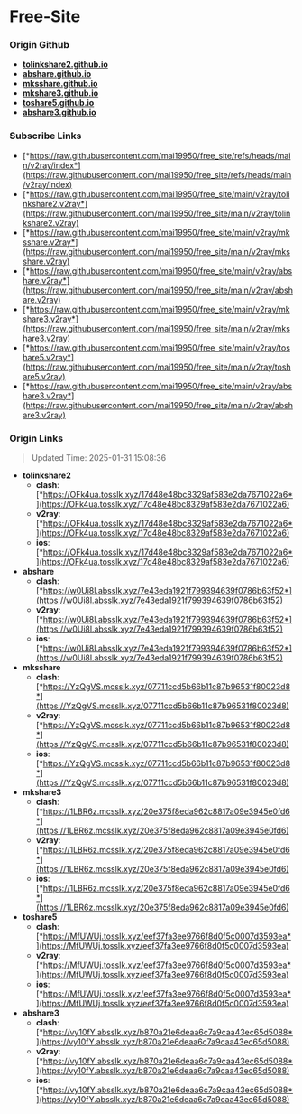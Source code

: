 # Free-Site

### Origin Github

- [**tolinkshare2.github.io**](https://github.com/tolinkshare2/tolinkshare2.github.io)
- [**abshare.github.io**](https://github.com/abshare/abshare.github.io)
- [**mksshare.github.io**](https://github.com/mksshare/mksshare.github.io)
- [**mkshare3.github.io**](https://github.com/mkshare3/mkshare3.github.io)
- [**toshare5.github.io**](https://github.com/toshare5/toshare5.github.io)
- [**abshare3.github.io**](https://github.com/abshare3/abshare3.github.io)

### Subscribe Links

- [*https://raw.githubusercontent.com/mai19950/free_site/refs/heads/main/v2ray/index*](https://raw.githubusercontent.com/mai19950/free_site/refs/heads/main/v2ray/index)
- [*https://raw.githubusercontent.com/mai19950/free_site/main/v2ray/tolinkshare2.v2ray*](https://raw.githubusercontent.com/mai19950/free_site/main/v2ray/tolinkshare2.v2ray)
- [*https://raw.githubusercontent.com/mai19950/free_site/main/v2ray/mksshare.v2ray*](https://raw.githubusercontent.com/mai19950/free_site/main/v2ray/mksshare.v2ray)
- [*https://raw.githubusercontent.com/mai19950/free_site/main/v2ray/abshare.v2ray*](https://raw.githubusercontent.com/mai19950/free_site/main/v2ray/abshare.v2ray)
- [*https://raw.githubusercontent.com/mai19950/free_site/main/v2ray/mkshare3.v2ray*](https://raw.githubusercontent.com/mai19950/free_site/main/v2ray/mkshare3.v2ray)
- [*https://raw.githubusercontent.com/mai19950/free_site/main/v2ray/toshare5.v2ray*](https://raw.githubusercontent.com/mai19950/free_site/main/v2ray/toshare5.v2ray)
- [*https://raw.githubusercontent.com/mai19950/free_site/main/v2ray/abshare3.v2ray*](https://raw.githubusercontent.com/mai19950/free_site/main/v2ray/abshare3.v2ray)

### Origin Links

> Updated Time: 2025-01-31 15:08:36

- **tolinkshare2**
  - **clash**: [*https://OFk4ua.tosslk.xyz/17d48e48bc8329af583e2da7671022a6*](https://OFk4ua.tosslk.xyz/17d48e48bc8329af583e2da7671022a6)
  - **v2ray**: [*https://OFk4ua.tosslk.xyz/17d48e48bc8329af583e2da7671022a6*](https://OFk4ua.tosslk.xyz/17d48e48bc8329af583e2da7671022a6)
  - **ios**: [*https://OFk4ua.tosslk.xyz/17d48e48bc8329af583e2da7671022a6*](https://OFk4ua.tosslk.xyz/17d48e48bc8329af583e2da7671022a6)
- **abshare**
  - **clash**: [*https://w0Ui8l.absslk.xyz/7e43eda1921f799394639f0786b63f52*](https://w0Ui8l.absslk.xyz/7e43eda1921f799394639f0786b63f52)
  - **v2ray**: [*https://w0Ui8l.absslk.xyz/7e43eda1921f799394639f0786b63f52*](https://w0Ui8l.absslk.xyz/7e43eda1921f799394639f0786b63f52)
  - **ios**: [*https://w0Ui8l.absslk.xyz/7e43eda1921f799394639f0786b63f52*](https://w0Ui8l.absslk.xyz/7e43eda1921f799394639f0786b63f52)
- **mksshare**
  - **clash**: [*https://YzQgVS.mcsslk.xyz/07711ccd5b66b11c87b96531f80023d8*](https://YzQgVS.mcsslk.xyz/07711ccd5b66b11c87b96531f80023d8)
  - **v2ray**: [*https://YzQgVS.mcsslk.xyz/07711ccd5b66b11c87b96531f80023d8*](https://YzQgVS.mcsslk.xyz/07711ccd5b66b11c87b96531f80023d8)
  - **ios**: [*https://YzQgVS.mcsslk.xyz/07711ccd5b66b11c87b96531f80023d8*](https://YzQgVS.mcsslk.xyz/07711ccd5b66b11c87b96531f80023d8)
- **mkshare3**
  - **clash**: [*https://1LBR6z.mcsslk.xyz/20e375f8eda962c8817a09e3945e0fd6*](https://1LBR6z.mcsslk.xyz/20e375f8eda962c8817a09e3945e0fd6)
  - **v2ray**: [*https://1LBR6z.mcsslk.xyz/20e375f8eda962c8817a09e3945e0fd6*](https://1LBR6z.mcsslk.xyz/20e375f8eda962c8817a09e3945e0fd6)
  - **ios**: [*https://1LBR6z.mcsslk.xyz/20e375f8eda962c8817a09e3945e0fd6*](https://1LBR6z.mcsslk.xyz/20e375f8eda962c8817a09e3945e0fd6)
- **toshare5**
  - **clash**: [*https://MfUWUj.tosslk.xyz/eef37fa3ee9766f8d0f5c0007d3593ea*](https://MfUWUj.tosslk.xyz/eef37fa3ee9766f8d0f5c0007d3593ea)
  - **v2ray**: [*https://MfUWUj.tosslk.xyz/eef37fa3ee9766f8d0f5c0007d3593ea*](https://MfUWUj.tosslk.xyz/eef37fa3ee9766f8d0f5c0007d3593ea)
  - **ios**: [*https://MfUWUj.tosslk.xyz/eef37fa3ee9766f8d0f5c0007d3593ea*](https://MfUWUj.tosslk.xyz/eef37fa3ee9766f8d0f5c0007d3593ea)
- **abshare3**
  - **clash**: [*https://vy10fY.absslk.xyz/b870a21e6deaa6c7a9caa43ec65d5088*](https://vy10fY.absslk.xyz/b870a21e6deaa6c7a9caa43ec65d5088)
  - **v2ray**: [*https://vy10fY.absslk.xyz/b870a21e6deaa6c7a9caa43ec65d5088*](https://vy10fY.absslk.xyz/b870a21e6deaa6c7a9caa43ec65d5088)
  - **ios**: [*https://vy10fY.absslk.xyz/b870a21e6deaa6c7a9caa43ec65d5088*](https://vy10fY.absslk.xyz/b870a21e6deaa6c7a9caa43ec65d5088)
